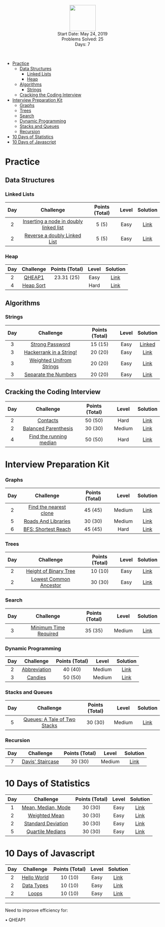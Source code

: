 <p align="center">
    <a href="https://www.hackerrank.com/RodneyShag">
        <img height=85 src="https://d3keuzeb2crhkn.cloudfront.net/hackerrank/assets/styleguide/logo_wordmark-f5c5eb61ab0a154c3ed9eda24d0b9e31.svg">
    </a>
    <br/>
    Start Date: May 24, 2019
    <br/>
    Problems Solved: 25
    <br/>
    Days: 7
</p>
<br/>

- [Practice](#practice)
  - [Data Structures](#data-structures)
    - [Linked Lists](#linked-lists)
    - [Heap](#heap)
  - [Algorithms](#algorithms)
    - [Strings](#strings)
  - [Cracking the Coding Interview](#cracking-the-coding-interview)
- [Interview Preparation Kit](#interview-preparation-kit)
    - [Graphs](#graphs)
    - [Trees](#trees)
    - [Search](#search)
    - [Dynamic Programming](#dynamic-programming)
    - [Stacks and Queues](#stacks-and-queues)
    - [Recursion](#recursion)
- [10 Days of Statistics](#10-days-of-statistics)
- [10 Days of Javascript](#10-days-of-javascript)

# Practice
## Data Structures
### Linked Lists

|Day|Challenge|Points (Total)|Level|Solution|
|:---:|:---------:|:------:|:--------:|:--------:|
|2|[Inserting a node in doubly linked list](https://www.hackerrank.com/challenges/insert-a-node-into-a-sorted-doubly-linked-list/problem)|5 (5)|Easy|[Link](https://github.com/sameerkhan116/Hackerrank-Solutions/blob/master/Practice/DataStructures/LinkedLists/AddToDoublyLinkedList.java)|
|2|[Reverse a doubly Linked List](https://www.hackerrank.com/challenges/reverse-a-doubly-linked-list/problem?h_r=next-challenge&h_v=zen)|5 (5)|Easy|[Link](https://github.com/sameerkhan116/Hackerrank-Solutions/blob/master/Practice/DataStructures/LinkedLists/ReverseDoublyLinkedList.java)|

### Heap

|Day|Challenge|Points (Total)|Level|Solution|
|:---:|:---------:|:------:|:--------:|:--------:|
|2|[QHEAP1](https://www.hackerrank.com/challenges/qheap1/problem)|23.31 (25)|Easy|[Link](https://github.com/sameerkhan116/Hackerrank-Solutions/blob/master/Practice/DataStructures/Heap/QHEAP1.java)|
|4|[Heap Sort](https://www.hackerrank.com/contests/hw1/challenges/heap-sort/submissions/code/1314402134)||Hard|[Link](https://github.com/sameerkhan116/Hackerrank-Solutions/blob/master/Practice/DataStructures/Heap/MinHeap.java)|

## Algorithms
### Strings

|Day|Challenge|Points (Total)|Level|Solution|
|:---:|:---------:|:------:|:--------:|:--------:|
|3|[Strong Password](https://www.hackerrank.com/challenges/strong-password/problem)|15 (15)|Easy|[Linked](https://github.com/sameerkhan116/Hackerrank-Solutions/blob/master/Practice/Algorithms/Strings/StrongPassword.java)|
|3|[Hackerrank in a String!](https://www.hackerrank.com/challenges/hackerrank-in-a-string/problem?h_r=next-challenge&h_v=zen)|20 (20)|Easy|[Link](https://github.com/sameerkhan116/Hackerrank-Solutions/blob/master/Practice/Algorithms/Strings/HackerrankInString.java)|
|3|[Weighted Unifrom Strings](https://www.hackerrank.com/challenges/weighted-uniform-string/problem)|20 (20)|Easy|[Link](https://github.com/sameerkhan116/Hackerrank-Solutions/blob/master/Practice/Algorithms/Strings/WeightedUniformStrings.java)|
|3|[Separate the Numbers](https://www.hackerrank.com/challenges/separate-the-numbers/problem)|20 (20)|Easy|[Link](https://github.com/sameerkhan116/Hackerrank-Solutions/blob/master/Practice/Algorithms/Strings/SeparateTheNumbers.java)|


## Cracking the Coding Interview

|Day|Challenge|Points (Total)|Level|Solution|
|:---:|:---------:|:------:|:--------:|:--------:|
|2|[Contacts](https://www.hackerrank.com/challenges/ctci-contacts/problem)|50 (50)|Hard|[Link](https://github.com/sameerkhan116/Hackerrank-Solutions/blob/master/Practice/CTCI/Contacts.java)|
|2|[Balanced Parenthesis](https://www.hackerrank.com/challenges/ctci-balanced-brackets/problem)|30 (30)|Medium|[Link](https://github.com/sameerkhan116/Hackerrank-Solutions/blob/master/Practice/CTCI/BalancedParenthesis.java)|
|4|[Find the running median](https://www.hackerrank.com/challenges/ctci-find-the-running-median/problem)|50 (50)|Hard|[Link](https://github.com/sameerkhan116/Hackerrank-Solutions/blob/master/Practice/CTCI/RunningMedian.java)|

# Interview Preparation Kit
### Graphs

|Day|Challenge|Points (Total)|Level|Solution|
|:---:|:---------:|:------:|:--------:|:--------:|
|2|[Find the nearest clone](https://www.hackerrank.com/challenges/find-the-nearest-clone/problem?h_l=interview&playlist_slugs%5B%5D=interview-preparation-kit&playlist_slugs%5B%5D=graphs)|45 (45)|Medium|[Link](https://github.com/sameerkhan116/Hackerrank-Solutions/blob/master/InterviewPrepKit/Graphs/NearestClone.java)|
|5|[Roads And Libraries](https://www.hackerrank.com/challenges/torque-and-development/problem?h_l=interview&playlist_slugs%5B%5D=interview-preparation-kit&playlist_slugs%5B%5D=graphs)|30 (30)|Medium|[Link](https://github.com/sameerkhan116/Hackerrank-Solutions/blob/master/InterviewPrepKit/Graphs/RoadsAndLibraries.java)|
|6|[BFS: Shortest Reach](https://www.hackerrank.com/challenges/ctci-bfs-shortest-reach/problem?h_l=interview&playlist_slugs%5B%5D=interview-preparation-kit&playlist_slugs%5B%5D=graphs&h_r=next-challenge&h_v=zen)|45 (45)|Hard|[Link](https://github.com/sameerkhan116/Hackerrank-Solutions/blob/master/InterviewPrepKit/Graphs/BFSShortestReach.java)|

### Trees

|Day|Challenge|Points (Total)|Level|Solution|
|:---:|:---------:|:------:|:--------:|:--------:|
|2|[Height of Binary Tree](https://www.hackerrank.com/challenges/tree-height-of-a-binary-tree/problem?h_l=interview&playlist_slugs%5B%5D=interview-preparation-kit&playlist_slugs%5B%5D=trees)|10 (10)|Easy|[Link](https://github.com/sameerkhan116/Hackerrank-Solutions/blob/master/InterviewPrepKit/Trees/HeightOfBTree.java)|
|2|[Lowest Common Ancestor](https://www.hackerrank.com/challenges/binary-search-tree-lowest-common-ancestor/problem?h_l=interview&playlist_slugs%5B%5D=interview-preparation-kit&playlist_slugs%5B%5D=trees&h_r=next-challenge&h_v=zen)|30 (30)|Easy|[Link](https://github.com/sameerkhan116/Hackerrank-Solutions/blob/master/InterviewPrepKit/Trees/LowestCommonAncestor.java)|

### Search

|Day|Challenge|Points (Total)|Level|Solution|
|:---:|:---------:|:------:|:--------:|:--------:|
|3|[Minimum Time Required](https://www.hackerrank.com/challenges/minimum-time-required/problem?h_l=interview&playlist_slugs%5B%5D=interview-preparation-kit&playlist_slugs%5B%5D=search)|35 (35)|Medium|[Link](https://github.com/sameerkhan116/Hackerrank-Solutions/blob/master/InterviewPrepKit/Search/MinimumDays.java)|

### Dynamic Programming

|Day|Challenge|Points (Total)|Level|Solution|
|:---:|:---------:|:------:|:--------:|:--------:|
|2|[Abbreviation](https://www.hackerrank.com/challenges/abbr/problem)|40 (40)|Medium|[Link](https://github.com/sameerkhan116/Hackerrank-Solutions/blob/master/InterviewPrepKit/DynamicProgramming/Abbreviation.java)|
|3|[Candies](https://www.hackerrank.com/challenges/candies/problem?h_l=interview&playlist_slugs%5B%5D=interview-preparation-kit&playlist_slugs%5B%5D=dynamic-programming)|50 (50)|Medium|[Link](https://github.com/sameerkhan116/Hackerrank-Solutions/blob/master/InterviewPrepKit/DynamicProgramming/Candies.java)|

### Stacks and Queues

|Day|Challenge|Points (Total)|Level|Solution|
|:---:|:---------:|:------:|:--------:|:--------:|
|5|[Queues: A Tale of Two Stacks](https://www.hackerrank.com/challenges/ctci-queue-using-two-stacks/problem?h_l=interview&playlist_slugs%5B%5D=interview-preparation-kit&playlist_slugs%5B%5D=stacks-queues)|30 (30)|Medium|[Link](https://github.com/sameerkhan116/Hackerrank-Solutions/blob/master/InterviewPrepKit/StacksAndQueues/GenericStacksToQueue.java)|

### Recursion

|Day|Challenge|Points (Total)|Level|Solution|
|:---:|:---------:|:------:|:--------:|:--------:|
|7|[Davis' Staircase](https://www.hackerrank.com/challenges/ctci-recursive-staircase/problem?h_l=interview&playlist_slugs%5B%5D=interview-preparation-kit&playlist_slugs%5B%5D=recursion-backtracking&h_r=next-challenge&h_v=zen)|30 (30)|Medium|[Link](https://github.com/sameerkhan116/Hackerrank-Solutions/blob/master/InterviewPrepKit/Recursion/DavisStaircase.java)|

# 10 Days of Statistics
|Day|Challenge|Points (Total)|Level|Solution|
|:---:|:---------:|:------:|:--------:|:--------:|
|1|[Mean, Median, Mode](https://www.hackerrank.com/challenges/s10-basic-statistics/problem)|30 (30)|Easy|[Link](https://github.com/sameerkhan116/Hackerrank-Solutions/blob/master/10DaysOfStats/MeanMedianMode.java)|
|2|[Weighted Mean](https://www.hackerrank.com/challenges/s10-weighted-mean/problem?h_r=next-challenge&h_v=zen)|30 (30)|Easy|[Link](https://github.com/sameerkhan116/Hackerrank-Solutions/blob/master/10DaysOfStats/WeightedMean.java)|
|2|[Standard Deviation](https://www.hackerrank.com/challenges/s10-standard-deviation/problem)|30 (30)|Easy|[Link](https://github.com/sameerkhan116/Hackerrank-Solutions/blob/master/10DaysOfStats/StdDeviation.java)|
|5|[Quartile Medians](https://www.hackerrank.com/challenges/s10-quartiles/problem)|30 (30)|Easy|[Link](https://github.com/sameerkhan116/Hackerrank-Solutions/blob/master/10DaysOfStats/QuartileMedian.java)|

# 10 Days of Javascript
|Day|Challenge|Points (Total)|Level|Solution|
|:---:|:---------:|:------:|:--------:|:--------:|
|2|[Hello World](https://www.hackerrank.com/challenges/js10-hello-world/problem)|10 (10)|Easy|[Link](https://github.com/sameerkhan116/Hackerrank-Solutions/blob/master/10DaysOfJS/HelloWorld.js)|
|2|[Data Types](https://www.hackerrank.com/challenges/js10-data-types/problem?h_r=next-challenge&h_v=zen)|10 (10)|Easy|[Link](https://github.com/sameerkhan116/Hackerrank-Solutions/blob/master/10DaysOfJS/DataTypes.js)|
|2|[Loops](https://www.hackerrank.com/challenges/js10-loops/problem?h_r=next-challenge&h_v=zen&h_r=next-challenge&h_v=zen)|10 (10)|Easy|[Link](https://github.com/sameerkhan116/Hackerrank-Solutions/blob/master/10DaysOfJS/Loops.js)|

---
Need to improve efficiency for:

• QHEAP1